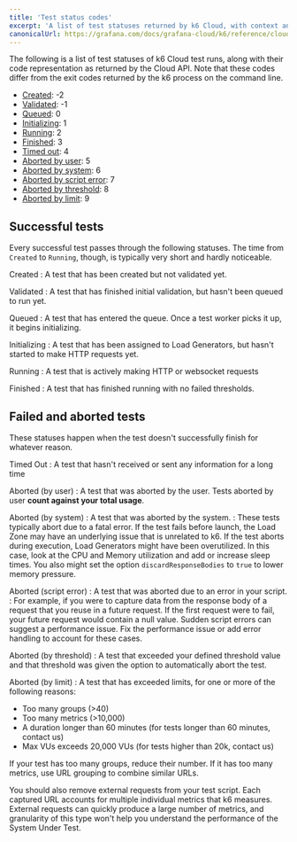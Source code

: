 ```yaml
---
title: 'Test status codes'
excerpt: 'A list of test statuses returned by k6 Cloud, with context and descriptions.'
canonicalUrl: https://grafana.com/docs/grafana-cloud/k6/reference/cloud-test-status-codes/
---
```


The following is a list of test statuses of k6 Cloud test runs, along with their code representation as returned by the Cloud API.
Note that these codes differ from the exit codes returned by the k6 process on the command line.

<Glossary>

- [Created](#created): -2
- [Validated](#validated): -1
- [Queued](#queued): 0
- [Initializing](#initializing): 1
- [Running](#running): 2
- [Finished](#finished): 3
- [Timed out](#timed-out): 4
- [Aborted by user](#aborted-by-user): 5
- [Aborted by system](#aborted-by-system): 6
- [Aborted by script error](#aborted-by-script-error): 7
- [Aborted by threshold](#aborted-by-threshold): 8
- [Aborted by limit](#aborted-by-limit): 9

</Glossary>

## Successful tests

Every successful test passes through the following statuses.
The time from `Created` to `Running`, though, is typically very short and hardly noticeable.

<DescriptionList>

Created
: A test that has been created but not validated yet.

Validated
: A test that has finished initial validation, but hasn't been queued to run yet.

Queued
: A test that has entered the queue. Once a test worker picks it up, it begins initializing.

Initializing
: A test that has been assigned to Load Generators, but hasn't started to make HTTP requests yet.

Running
: A test that is actively making HTTP or websocket requests

Finished
: A test that has finished running with no failed thresholds.

</DescriptionList>

## Failed and aborted tests

These statuses happen when the test doesn't successfully finish for whatever reason.

<DescriptionList>

Timed Out
: A test that hasn't received or sent any information for a long time

Aborted (by user)
: A test that was aborted by the user. Tests aborted by user **count against your total usage**.

Aborted (by system)
: A test that was aborted by the system.
: These tests typically abort due to a fatal error. If the test fails before launch, the Load Zone may have an underlying issue that is unrelated to k6. If the test aborts during execution, Load Generators might have been overutilized. In this case, look at the CPU and Memory utilization and add or increase sleep times. You also might set the option `discardResponseBodies` to `true` to lower memory pressure.

Aborted (script error)
: A test that was aborted due to an error in your script.
: For example, if you were to capture data from the response body of a request that you reuse in a future request. If the first request were to fail, your future request would contain a null value. Sudden script errors can suggest a performance issue. Fix the performance issue or add error handling to account for these cases.

Aborted (by threshold)
: A test that exceeded your defined threshold value and that threshold was given the option to automatically abort the test.

Aborted (by limit)
: A test that has exceeded limits, for one or more of the following reasons:

</DescriptionList>

  - Too many groups (>40)
  - Too many metrics (>10,000)
  - A duration longer than 60 minutes (for tests longer than 60 minutes, contact us)
  - Max VUs exceeds 20,000 VUs (for tests higher than 20k, contact us)

If your test has too many groups, reduce their number.
If it has too many metrics, use URL grouping to combine similar URLs.

You should also remove external requests from your test script.
Each captured URL accounts for multiple individual metrics that k6 measures.
External requests can quickly produce a large number of metrics, and granularity of this type won't help you understand the performance of the System Under Test.

